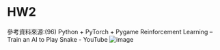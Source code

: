 # HW2
參考資料來源:(96) Python + PyTorch + Pygame Reinforcement Learning – Train an AI to Play Snake - YouTube 
![image](https://user-images.githubusercontent.com/99130656/196869141-17a2dce7-7299-4c8a-ba06-77bd51e616cf.png)
